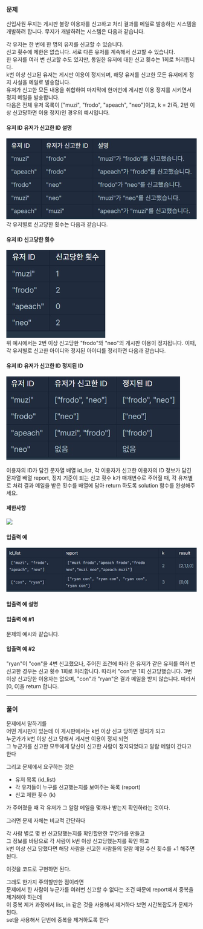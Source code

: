 

### 문제

신입사원 무지는 게시판 불량 이용자를 신고하고 처리 결과를 메일로 발송하는 시스템을 개발하려 합니다. 무지가 개발하려는 시스템은 다음과 같습니다.  

각 유저는 한 번에 한 명의 유저를 신고할 수 있습니다.  
신고 횟수에 제한은 없습니다. 서로 다른 유저를 계속해서 신고할 수 있습니다.  
한 유저를 여러 번 신고할 수도 있지만, 동일한 유저에 대한 신고 횟수는 1회로 처리됩니다.  
k번 이상 신고된 유저는 게시판 이용이 정지되며, 해당 유저를 신고한 모든 유저에게 정지 사실을 메일로 발송합니다.  
유저가 신고한 모든 내용을 취합하여 마지막에 한꺼번에 게시판 이용 정지를 시키면서 정지 메일을 발송합니다.  
다음은 전체 유저 목록이 ["muzi", "frodo", "apeach", "neo"]이고, k = 2(즉, 2번 이상 신고당하면 이용 정지)인 경우의 예시입니다.  
  
#### 유저 ID	유저가 신고한 ID	설명  
![](./img/img1.jpg)  
각 유저별로 신고당한 횟수는 다음과 같습니다.  
  
#### 유저 ID	신고당한 횟수  
![](./img/img2.jpg)  
위 예시에서는 2번 이상 신고당한 "frodo"와 "neo"의 게시판 이용이 정지됩니다. 이때, 각 유저별로 신고한 아이디와 정지된 아이디를 정리하면 다음과 같습니다.  
  
#### 유저 ID	유저가 신고한 ID	정지된 ID  
![](./img/img3.jpg)  
  
이용자의 ID가 담긴 문자열 배열 id_list, 각 이용자가 신고한 이용자의 ID 정보가 담긴 문자열 배열 report, 정지 기준이 되는 신고 횟수 k가 매개변수로 주어질 때, 각 유저별로 처리 결과 메일을 받은 횟수를 배열에 담아 return 하도록 solution 함수를 완성해주세요.  
  
#### 제한사항  
![](./img/제한사항.jpg)   

#### 입출력 예   
![](./img/입출력_예.jpg)  
  
#### 입출력 예 설명  
#### 입출력 예 #1  
문제의 예시와 같습니다.  
  
#### 입출력 예 #2  
"ryan"이 "con"을 4번 신고했으나, 주어진 조건에 따라 한 유저가 같은 유저를 여러 번 신고한 경우는 신고 횟수 1회로 처리합니다. 따라서 "con"은 1회 신고당했습니다. 3번 이상 신고당한 이용자는 없으며, "con"과 "ryan"은 결과 메일을 받지 않습니다. 따라서 [0, 0]을 return 합니다.  
  
  
***
### 풀이

문제에서 말하기를  
어떤 게시판이 있는데 이 게시판에서는 k번 이상 신고 당하면 정지가 되고  
누군가가 k번 이상 신고 당해서 게시판 이용이 정지 되면  
그 누군가를 신고한 모두에게 당신이 신고한 사람이 정지되었다고 알람 메일이 간다고 한다  
  
그리고 문제에서 요구하는 것은  
* 유저 목록 (id_list)
* 각 유저들이 누구를 신고했는지를 보여주는 목록 (report)
* 신고 제한 횟수 (k)  
  
가 주어졌을 때 각 유저가 그 알람 메일을 몇개나 받는지 확인하라는 것이다.

  

그러면 문제 자체는 비교적 간단하다  
  
각 사람 별로 몇 번 신고당했는지를 확인할만한 무언가를 만들고  
그 정보를 바탕으로 각 사람이 k번 이상 신고당했는지를 확인 하고  
k번 이상 신고 당했다면 해당 사람을 신고한 사람들의 알람 메일 수신 횟수를 +1 해주면 된다.  
  
이것을 코드로 구현하면 된다.  
  
그래도 한가지 주의할만한 점이라면  
문제에서 한 사람이 누군가를 여러번 신고할 수 없다는 조건 때문에 report에서 중복을 제거해야 하는데  
이 중복 제거 과정에서 list, in 같은 것을 사용해서 제거하다 보면 시간복잡도가 문제가 된다.  
set을 사용해서 단번에 중복을 제거하도록 한다  


  





  

  
